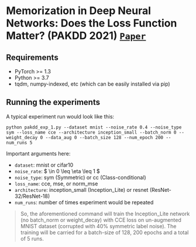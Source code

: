 # Memorization in Deep Neural Networks: Does the Loss Function Matter? (PAKDD 2021) [`Paper`](https://arxiv.org/abs/2107.09957)

## Requirements
- PyTorch >= 1.3
- Python >= 3.7
- tqdm, numpy-indexed, etc (which can be easily installed via pip)

## Running the experiments
A typical experiment run would look like this:
```
python pakdd_exp_1.py --dataset mnist --noise_rate 0.4 --noise_type sym --loss_name cce --architecture inception_small --batch_norm 0 --weight_decay 0 --data_aug 0 --batch_size 128 --num_epoch 200 --num_runs 5 
```

Important arguments here:
- ```dataset```: mnist or cifar10
- ```noise_rate```: $ \in 0 \leq \eta \leq 1 $
- ```noise_type```: sym (Symmetric) or cc (Class-conditional)
- ```loss_name```: cce, mse, or norm_mse
- ```architecture```: inception_small (Inception_Lite) or resnet (ResNet-32/ResNet-18)
- ```num_runs```: number of times experiment would be repeated

> So, the aforementioned command will train the Inception_Lite network (no batch_norm or weight_decay) with CCE loss on un-augmented MNIST dataset (corrupted with 40% symmetric label noise). The training will be carried for a batch-size of 128, 200 epochs and a total of 5 runs.

